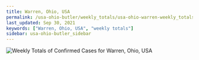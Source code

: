 ```yaml
---
title: Warren, Ohio, USA
permalink: /usa-ohio-butler/weekly_totals/usa-ohio-warren-weekly_totals.html
last_updated: Sep 30, 2021
keywords: ["Warren, Ohio, USA", "weekly totals"]
sidebar: usa-ohio-butler_sidebar
---
```


![Weekly Totals of Confirmed Cases for Warren, Ohio, USA](/covid_tracker/images/graphs/usa-ohio-warren-weekly_totals_graph.png)
